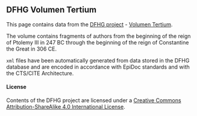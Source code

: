 ## DFHG Volumen Tertium

This page contains data from the [DFHG project](http://www.dfhg-project.org/) - [Volumen Tertium](http://www.dfhg-project.org/DFHG/index.php?volume=Volumen%20tertium).

The volume contains fragments of authors from the beginning of the reign of Ptolemy III in 247 BC through the beginning of the reign of Constantine the Great in 306 CE.

`xml` files have been automatically generated from data stored in the DFHG database and are encoded in accordance with EpiDoc standards and with the CTS/CITE Architecture.

#### License
Contents of the DFHG project are licensed under a [Creative Commons Attribution-ShareAlike 4.0 International License](https://creativecommons.org/licenses/by-sa/4.0/).

